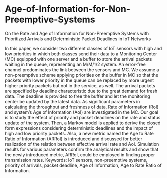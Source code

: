 # Age-of-Information-for-Non-Preemptive-Systems
On the Rate and Age of Information for Non-Preemptive Systems with Prioritized Arrivals and Deterministic Packet Deadlines in IoT Networks

In this paper, we consider two different classes of IoT sensors with high and low priorities in which both classes send their data to a Monitoring Center (MC)
equipped with one server and a buffer to store the arrival packets waiting in the queue, representing an M/M/1/2 system. An error-free channel predominates
the link between the sensors and MC. We assume a non-preemptive scheme applying priorities on the buffer in MC so that the packets with lower priority in the queue can be replaced by more urgent higher priority packets but not in the service, as well. The arrival packets are specified by deadline characteristic due
to the great demand for fresh data. The deadline is provided to free the buffer and let the monitoring center be updated by the latest data. As significant
parameters in calculating the throughput and freshness of data, Rate of Information (RoI) and system’s Age of Information (AoI) are investigated in the MC. Our goal is to study the effect of priority and packet deadlines on the rate and status update of the system. Then, a Markov model is applied to derive the
closed form expressions considering deterministic deadlines and the impact of high and low priority packets. Also, a new metric named the Age to Rate Ratio
of Information (ARRoI) is introduced and discussed for better realization of the relation between effective arrival rate and AoI. Simulation results for various parameters confirm the analytical results and show that the newly introduced metric, ARRoI, could be employed in finding proper transmission rates.
Keywords: IoT sensors, non-preemptive systems, priority of arrivals, packet deadline, Age of Information, Age to Rate Ratio of Information.
